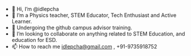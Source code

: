 - 👋 Hi, I’m @idlepcha
- 👀 I’m a Physics teacher, STEM Educator, Tech Enthusiast and Active Learner.
- 🌱 Undergoing the github campus advisor training. 
- 💞️ I’m looking to collaborate on anything related to STEM Education, and education for ESD. 
- 📫 How to reach me idlepcha@gmail.com , +91-9735918752

<!---
idlepcha/idlepcha is a ✨ special ✨ repository because its `README.md` (this file) appears on your GitHub profile.
You can click the Preview link to take a look at your changes.
--->
